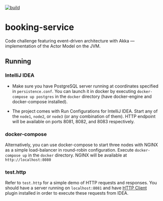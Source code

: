 [![build](https://github.com/apprme/booking/actions/workflows/build.yml/badge.svg)](https://github.com/apprme/booking/actions/workflows/build.yml)

# booking-service

Code challenge featuring event-driven architecture with Akka — implementation of the Actor Model on the JVM.

## Running

### IntelliJ IDEA

* Make sure you have PostgreSQL server running at coordinates specified in `persistence.conf`. You can launch it in
  docker by executing `docker-compose up postgres` in the `docker` directory
  (have docker-engine and docker-compose installed).

* The project comes with Run Configurations for IntelliJ IDEA. Start any of the `node1`, `node2`, or `node3` (or any
  combination of them). HTTP endpoint will be available on ports 8081, 8082, and 8083 respectively.
  

### docker-compose

Alternatively, you can use docker-compose to start three nodes with NGINX as a simple load-balancer in round-robin
configuration. Execute `docker-compose up` in the `docker` directory. NGINX will be available at `http://localhost:8080` 

### test.http

Refer to `test.http` for a simple demo of HTTP requests and responses. You should have a server running
on `localhost:8081` and have [HTTP Client](https://plugins.jetbrains.com/plugin/13121-http-client) plugin
installed in order to execute these requests from IDEA.